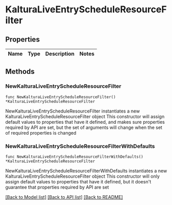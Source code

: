 # KalturaLiveEntryScheduleResourceFilter

## Properties

Name | Type | Description | Notes
------------ | ------------- | ------------- | -------------

## Methods

### NewKalturaLiveEntryScheduleResourceFilter

`func NewKalturaLiveEntryScheduleResourceFilter() *KalturaLiveEntryScheduleResourceFilter`

NewKalturaLiveEntryScheduleResourceFilter instantiates a new KalturaLiveEntryScheduleResourceFilter object
This constructor will assign default values to properties that have it defined,
and makes sure properties required by API are set, but the set of arguments
will change when the set of required properties is changed

### NewKalturaLiveEntryScheduleResourceFilterWithDefaults

`func NewKalturaLiveEntryScheduleResourceFilterWithDefaults() *KalturaLiveEntryScheduleResourceFilter`

NewKalturaLiveEntryScheduleResourceFilterWithDefaults instantiates a new KalturaLiveEntryScheduleResourceFilter object
This constructor will only assign default values to properties that have it defined,
but it doesn't guarantee that properties required by API are set


[[Back to Model list]](../README.md#documentation-for-models) [[Back to API list]](../README.md#documentation-for-api-endpoints) [[Back to README]](../README.md)


